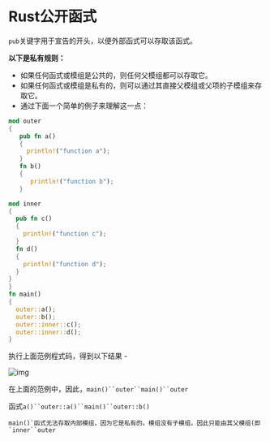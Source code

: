 # Rust公开函式

`pub`关键字用于宣告的开头，以便外部函式可以存取该函式。

**以下是私有规则：**

- 如果任何函式或模组是公共的，则任何父模组都可以存取它。
- 如果任何函式或模组是私有的，则可以通过其直接父模组或父项的子模组来存取它。
- 通过下面一个简单的例子来理解这一点：

```rust
mod outer  
{  
   pub fn a()  
   {  
     println!("function a");          
   }  
   fn b()  
   {  
      println!("function b");  
   }  

mod inner  
{  
  pub fn c()  
  {  
    println!("function c");  
  }  
  fn d()  
  {  
    println!("function d");  
  }  
}  
}  
fn main()  
{  
  outer::a();  
  outer::b();  
  outer::inner::c();  
  outer::inner::d();  
}
```

执行上面范例程式码，得到以下结果 -

![img](https://tw511.com/upload/images/201910/20191014013929389.png)

在上面的范例中，因此，`main()``outer``main()``outer`

函式`a()``outer::a()``main()``outer::b()`

```
main()`函式无法存取内部模组，因为它是私有的。模组没有子模组，因此只能由其父模组(即`inner``outer
```

